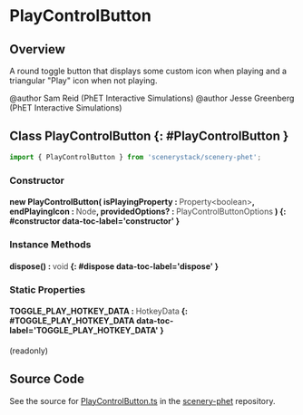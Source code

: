 # PlayControlButton

## Overview

A round toggle button that displays some custom icon when playing and a triangular "Play" icon when not playing.

@author Sam Reid (PhET Interactive Simulations)
@author Jesse Greenberg (PhET Interactive Simulations)

## Class PlayControlButton {: #PlayControlButton }


```js
import { PlayControlButton } from 'scenerystack/scenery-phet';
```
### Constructor

#### new PlayControlButton( isPlayingProperty : <span style="font-weight: 400; opacity: 80%;">Property&lt;boolean&gt;</span>, endPlayingIcon : <span style="font-weight: 400; opacity: 80%;">Node</span>, providedOptions? : <span style="font-weight: 400; opacity: 80%;">PlayControlButtonOptions</span> ) {: #constructor data-toc-label='constructor' }

### Instance Methods

#### dispose() : <span style="font-weight: 400; opacity: 80%;">void</span> {: #dispose data-toc-label='dispose' }

### Static Properties

#### TOGGLE_PLAY_HOTKEY_DATA : <span style="font-weight: 400; opacity: 80%;">HotkeyData</span> {: #TOGGLE_PLAY_HOTKEY_DATA data-toc-label='TOGGLE_PLAY_HOTKEY_DATA' }

(readonly)



## Source Code

See the source for [PlayControlButton.ts](https://github.com/phetsims/scenery-phet/blob/main/js/buttons/PlayControlButton.ts) in the [scenery-phet](https://github.com/phetsims/scenery-phet) repository.
